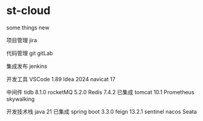 # st-cloud
some things new

项目管理
jira

代码管理
git
gitLab

集成发布
jenkins

开发工具
VSCode 1.89
Idea 2024
navicat 17

中间件
tidb 8.1.0
rocketMQ 5.2.0
Redis 7.4.2  已集成
tomcat 10.1
Prometheus
skywalking

开发技术栈
java 21  已集成
spring boot 3.3.0
feign 13.2.1
sentinel
nacos
Seata